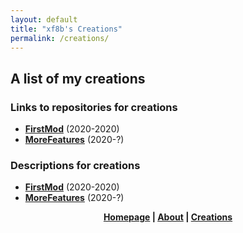 ```yaml
---
layout: default
title: "xf8b's Creations"
permalink: /creations/
---
```

## A list of my creations
### Links to repositories for creations
* [**FirstMod**](https://github.com/xf8b/FirstMod-v2-Remastered-Forge) (2020-2020)
* [**MoreFeatures**](https://github.com/xf8b/MoreFeatures) (2020-?)

### Descriptions for creations
* [**FirstMod**](https://xf8b.github.io/creations/firstmod/) (2020-2020)  
* [**MoreFeatures**](https://xf8b.github.io/creations/morefeatures/) (2020-?)  
<p align="center">
  <strong> <a href="https://xf8b.github.io">Homepage</a> | <a href="https://xf8b.github.io/about/">About</a> | <a href="https://xf8b.github.io/creations/">Creations</a> </strong>
</p>
